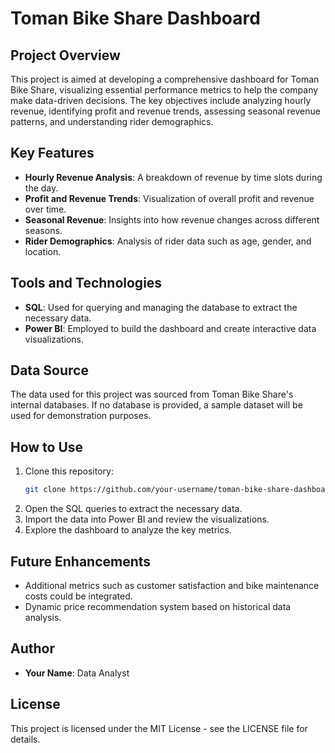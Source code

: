 # Toman Bike Share Dashboard

## Project Overview
This project is aimed at developing a comprehensive dashboard for Toman Bike Share, visualizing essential performance metrics to help the company make data-driven decisions. The key objectives include analyzing hourly revenue, identifying profit and revenue trends, assessing seasonal revenue patterns, and understanding rider demographics.

## Key Features
- **Hourly Revenue Analysis**: A breakdown of revenue by time slots during the day.
- **Profit and Revenue Trends**: Visualization of overall profit and revenue over time.
- **Seasonal Revenue**: Insights into how revenue changes across different seasons.
- **Rider Demographics**: Analysis of rider data such as age, gender, and location.

## Tools and Technologies
- **SQL**: Used for querying and managing the database to extract the necessary data.
- **Power BI**: Employed to build the dashboard and create interactive data visualizations.

## Data Source
The data used for this project was sourced from Toman Bike Share's internal databases. If no database is provided, a sample dataset will be used for demonstration purposes.

## How to Use
1. Clone this repository:
   ```bash
   git clone https://github.com/your-username/toman-bike-share-dashboard.git
   ```
2. Open the SQL queries to extract the necessary data.
3. Import the data into Power BI and review the visualizations.
4. Explore the dashboard to analyze the key metrics.

## Future Enhancements
- Additional metrics such as customer satisfaction and bike maintenance costs could be integrated.
- Dynamic price recommendation system based on historical data analysis.

## Author
- **Your Name**: Data Analyst

## License
This project is licensed under the MIT License - see the LICENSE file for details.
